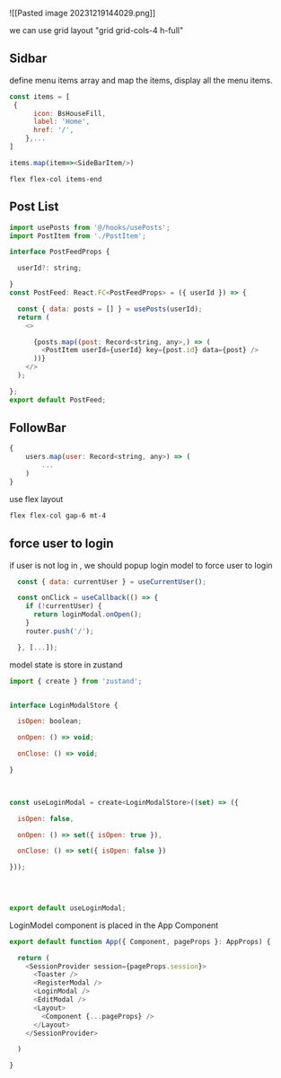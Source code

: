 ![[Pasted image 20231219144029.png]]

we can use grid layout
"grid grid-cols-4 h-full"


## Sidbar

define menu items array and map the items, display all the menu items.
```js
const items = [
 {
      icon: BsHouseFill,
      label: 'Home',
      href: '/',
    },...
]

items.map(item=><SideBarItem/>)
```

```
flex flex-col items-end
```


## Post List

```js
import usePosts from '@/hooks/usePosts';
import PostItem from './PostItem';

interface PostFeedProps {

  userId?: string;

}
const PostFeed: React.FC<PostFeedProps> = ({ userId }) => {

  const { data: posts = [] } = usePosts(userId);
  return (
    <>

      {posts.map((post: Record<string, any>,) => (
        <PostItem userId={userId} key={post.id} data={post} />
      ))}
    </>
  );

};
export default PostFeed;
```



## FollowBar


```js
{
	users.map(user: Record<string, any>) => (
		...
	)
}
```


use flex layout
```css
flex flex-col gap-6 mt-4
```


## force user to login
if user is not log in , we should popup login model to force user to login

```js
  const { data: currentUser } = useCurrentUser();

  const onClick = useCallback(() => {
    if (!currentUser) {
      return loginModal.onOpen();
    }
    router.push('/');

  }, [...]);
```

model state is store in zustand
```js
import { create } from 'zustand';


interface LoginModalStore {

  isOpen: boolean;

  onOpen: () => void;

  onClose: () => void;

}

  

const useLoginModal = create<LoginModalStore>((set) => ({

  isOpen: false,

  onOpen: () => set({ isOpen: true }),

  onClose: () => set({ isOpen: false })

}));

  
  

export default useLoginModal;
```


LoginModel component is placed in the App Component
```js
export default function App({ Component, pageProps }: AppProps) {

  return (
    <SessionProvider session={pageProps.session}>
      <Toaster />
      <RegisterModal />
      <LoginModal />
      <EditModal />
      <Layout>
        <Component {...pageProps} />
      </Layout>
    </SessionProvider>

  )

}
```
